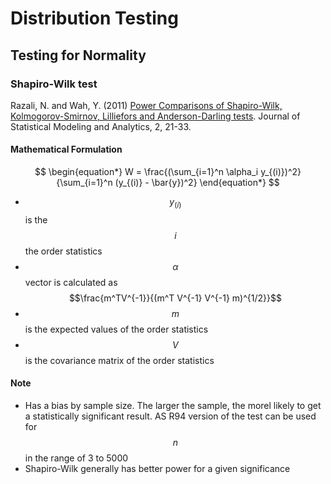 # Distribution Testing

## Testing for Normality&#x20;

### Shapiro-Wilk test

Razali, N. and Wah, Y. (2011) [Power Comparisons of Shapiro-Wilk, Kolmogorov-Smirnov, Lilliefors and Anderson-Darling tests](https://www.nrc.gov/docs/ML1714/ML17143A100.pdf). Journal of Statistical Modeling and Analytics, 2, 21-33.

#### Mathematical Formulation&#x20;

$$
\begin{equation*}
W = \frac{(\sum_{i=1}^n \alpha_i y_{(i)})^2}{\sum_{i=1}^n (y_{(i)} - \bar{y})^2}
\end{equation*}
$$

* $$y_{(i)}$$ is the $$i$$ the order statistics&#x20;
* $$\alpha$$ vector is calculated as $$\frac{m^TV^{-1}}{(m^T V^{-1} V^{-1} m)^{1/2}}$$
* $$m$$ is the expected values of the order statistics&#x20;
* $$V$$ is the covariance matrix of the order statistics&#x20;

#### Note&#x20;

* Has a bias by sample size. The larger the sample, the morel likely to get a statistically significant result. AS R94 version of the test can be used for $$n$$ in the range of 3 to 5000
* Shapiro-Wilk generally has better power for a given significance
